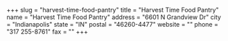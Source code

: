 +++
slug = "harvest-time-food-pantry"
title = "Harvest Time Food Pantry"
name = "Harvest Time Food Pantry"
address = "6601 N Grandview Dr"
city = "Indianapolis"
state = "IN"
postal = "46260-4477"
website = ""
phone = "317 255-8761"
fax = ""
+++

